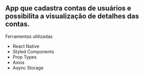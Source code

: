 ## App que cadastra contas de usuários e possibilita a visualização de detalhes das contas.

Ferramentas utilizadas

- React Native
- Styled Components
- Prop Types
- Axios
- Async Storage
